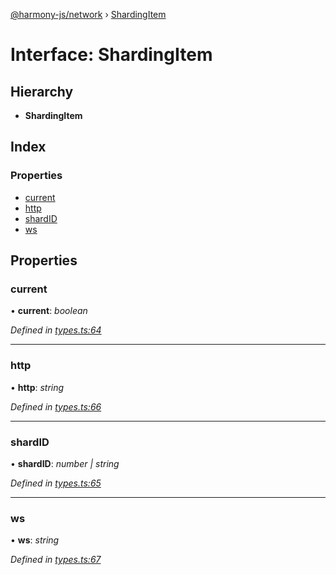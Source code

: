 [@harmony-js/network](../globals.md) › [ShardingItem](shardingitem.md)

# Interface: ShardingItem

## Hierarchy

* **ShardingItem**

## Index

### Properties

* [current](shardingitem.md#current)
* [http](shardingitem.md#http)
* [shardID](shardingitem.md#shardid)
* [ws](shardingitem.md#ws)

## Properties

###  current

• **current**: *boolean*

*Defined in [types.ts:64](https://github.com/FireStack-Lab/Harmony-sdk-core/blob/299af73/packages/harmony-network/src/types.ts#L64)*

___

###  http

• **http**: *string*

*Defined in [types.ts:66](https://github.com/FireStack-Lab/Harmony-sdk-core/blob/299af73/packages/harmony-network/src/types.ts#L66)*

___

###  shardID

• **shardID**: *number | string*

*Defined in [types.ts:65](https://github.com/FireStack-Lab/Harmony-sdk-core/blob/299af73/packages/harmony-network/src/types.ts#L65)*

___

###  ws

• **ws**: *string*

*Defined in [types.ts:67](https://github.com/FireStack-Lab/Harmony-sdk-core/blob/299af73/packages/harmony-network/src/types.ts#L67)*
